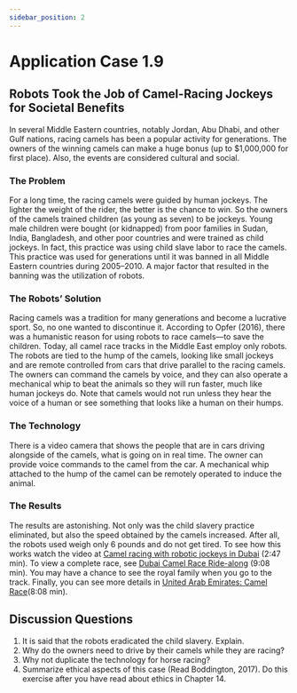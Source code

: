 ```yaml
---
sidebar_position: 2
---
```


# Application Case 1.9

## Robots Took the Job of Camel-Racing Jockeys for Societal Benefits

In several Middle Eastern countries, notably Jordan, Abu Dhabi, and other Gulf nations, racing camels has been a popular activity for generations. The owners of the winning camels can make a huge bonus (up to $1,000,000 for first place). Also, the events are considered cultural and social.

### The Problem
For a long time, the racing camels were guided by human jockeys. The lighter the weight of the rider, the better is the chance to win. So the owners of the camels trained children (as young as seven) to be jockeys. Young male children were bought (or kidnapped) from poor families in Sudan, India, Bangladesh, and other poor countries and were trained as child jockeys. In fact, this practice was using child slave labor to race the camels. This practice was used for generations until it was banned in all Middle Eastern countries during 2005–2010. A major factor that resulted in the banning was the utilization of robots.

### The Robots’ Solution
Racing camels was a tradition for many generations and become a lucrative sport. So, no one wanted to discontinue it. According to Opfer (2016), there was a humanistic reason for using robots to race camels—to save the children. Today, all camel race tracks in the Middle East employ only robots. The robots are tied to the hump of the camels, looking like small jockeys and are remote controlled from cars that drive parallel to the racing camels. The owners can command the camels by voice, and they can also operate a mechanical whip to beat the animals so they will run faster, much like human jockeys do. Note that camels would not run unless they hear the voice of a human or see something that looks like a human on their humps.

### The Technology
There is a video camera that shows the people that are in cars driving alongside of the camels, what is going on in real time. The owner can provide voice commands to the camel from the car. A mechanical whip attached to the hump of the camel can be remotely operated to induce the animal.

### The Results
The results are astonishing. Not only was the child slavery practice eliminated, but also the speed obtained by the camels increased. After all, the robots used weigh only 6 pounds and do not get tired. To see how this works watch the video at [Camel racing with robotic jockeys in Dubai](https://www.youtube.com/watch?v=GVeVhWXB7sk) (2:47 min). To view a complete race, see [Dubai Camel Race Ride-along](https://www.youtube.com/watch?v=xFCRhk4GYds) (9:08 min). You may have a chance to see the royal family when you go to the track. Finally, you can see more details in [United Arab Emirates: Camel Race](https://www.youtube.com/watch?v=C1uYAXJIbYg)(8:08 min).

## Discussion Questions
1. It is said that the robots eradicated the child slavery. Explain.
2. Why do the owners need to drive by their camels while they are racing?
3. Why not duplicate the technology for horse racing?
4. Summarize ethical aspects of this case (Read Boddington, 2017). Do this exercise after you have read about ethics in Chapter 14.